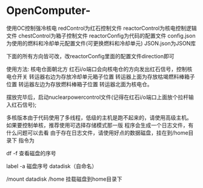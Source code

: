 # OpenComputer-
使用OC控制强冷核电
redControl为红石控制文件
reactorControl为核电控制逻辑文件
chestControl为箱子控制文件
reactorConfig为代码的配置文件
config.json为使用的燃料和冷却单元配置文件(可更换燃料和冷却单元)
JSON.json为JSON库

下面的所有方向皆可改，改reactorConfig里面的配置文件direction即可

使用方法:
核电仓面朝北方
红石i/o端口会向核电仓的方向发出红石信号，控制核电仓开关
转运器右边为存放冷却单元箱子位置
转运器上面为存放枯竭燃料棒箱子位置
转运器左边为存放燃料棒箱子位置 
转运器北面为核电仓。

摆放完毕后，启动nuclearpowercontrol文件(记得在红石i/o端口上面放个拉杆输入红石信号);

多核版本由于代码使用了多线程，低级的主机是跑不起来的，请使用高级主机。
如果要控制单核，推荐使用可选择存储模式那一版
程序会生成一个日志文件，有什么问题可以去看
由于存在日志文件，请使用好点的数据磁盘，挂在到/home目录下
指令为 

df -f 查看磁盘的序号 

label -a  磁盘序号  datadisk（自命名） 

/mount datadisk /home  挂载磁盘到home目录下

